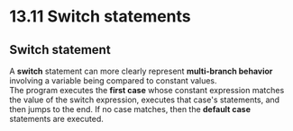 # 13.11 Switch statements

## Switch statement
A **switch** statement can more clearly represent **multi-branch behavior** involving a variable being compared to constant values.   
The program executes the **first case** whose constant expression matches the value of the switch expression, executes that case's statements, and then jumps to the end. If no case matches, then the **default case** statements are executed.   
